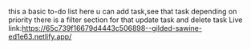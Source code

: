 this a basic to-do list
here u can add task,see that task depending on priority there is a filter section for that
update task and delete task 
Live link:https://65c739f16679d4443c506898--gilded-sawine-ed1e63.netlify.app/

